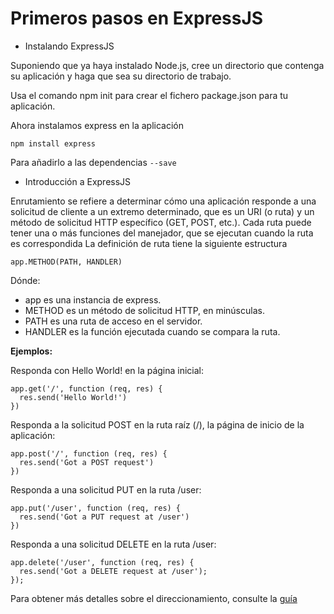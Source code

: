 
# Primeros pasos en ExpressJS


* Instalando ExpressJS


Suponiendo que ya haya instalado Node.js, cree un directorio que contenga su aplicación y haga que sea su directorio de trabajo.

Usa el comando npm init para crear el fichero package.json para tu aplicación.

Ahora instalamos express en la aplicación

```
npm install express
```

Para añadirlo a las dependencias `--save`



* Introducción a ExpressJS

Enrutamiento se refiere a determinar cómo una aplicación responde a una solicitud de cliente a un extremo determinado, que es un URI (o ruta) y un método de solicitud HTTP específico (GET, POST, etc.).
Cada ruta puede tener una o más funciones del manejador, que se ejecutan cuando la ruta es correspondida
La definición de ruta tiene la siguiente estructura

```
app.METHOD(PATH, HANDLER)
```

Dónde:

  * app es una instancia de express.
  * METHOD es un método de solicitud HTTP, en minúsculas.
  * PATH es una ruta de acceso en el servidor.
  * HANDLER es la función ejecutada cuando se compara la ruta.


__Ejemplos:__

Responda con Hello World! en la página inicial:
```
app.get('/', function (req, res) {
  res.send('Hello World!')
})
```
Responda a la solicitud POST en la ruta raíz (/), la página de inicio de la aplicación:
```
app.post('/', function (req, res) {
  res.send('Got a POST request')
})
```
Responda a una solicitud PUT en la ruta /user:
```
app.put('/user', function (req, res) {
  res.send('Got a PUT request at /user')
})
```
Responda a una solicitud DELETE en la ruta /user:

```
app.delete('/user', function (req, res) {
  res.send('Got a DELETE request at /user');
});
```
Para obtener más detalles sobre el direccionamiento, consulte la [guía](express_avanzada.md)
